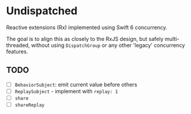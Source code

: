 # Undispatched

Reactive extensions (Rx) implemented using Swift 6 concurrency.

The goal is to align this as closely to the RxJS design, but safely multi-threaded, without using `DispatchGroup` or any other 'legacy' concurrency features.

## TODO

- [ ] `BehaviorSubject`: emit current value before others
- [ ] `ReplaySubject` - implement with `replay: 1`
- [ ] `share`
- [ ] `shareReplay`
